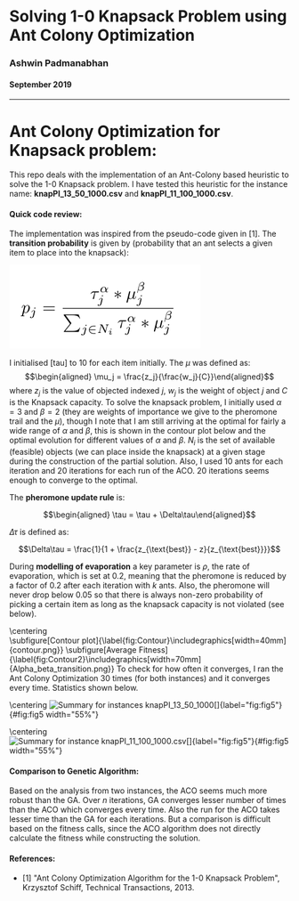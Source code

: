 # Solving 1-0 Knapsack Problem using Ant Colony Optimization
### Ashwin Padmanabhan
#### September 2019
---

Ant Colony Optimization for Knapsack problem:
=============================================

This repo deals with the implementation of an Ant-Colony based heuristic to solve the 1-0 Knapsack problem. I have tested this heuristic for the instance name: **knapPI\_13\_50\_1000.csv** and
**knapPI\_11\_100\_1000.csv**.

#### Quick code review: 

The implementation was inspired from the pseudo-code given in
\[1\]. The **transition probability** is given by (probability
that an ant selects a given item to place into the knapsack):

<img src="/Images/transprob.png"> 

I initialised \[tau\] to 10 for each item initially. The $\mu$ was
defined as: $$\begin{aligned}
    \mu_j = \frac{z_j}{\frac{w_j}{C}}\end{aligned}$$ where $z_j$ is the
value of objected indexed $j$, $w_j$ is the weight of object $j$ and $C$
is the Knapsack capacity. To solve the knapsack problem, I initially
used $\alpha = 3$ and $\beta = 2$ (they are weights of importance we
give to the pheromone trail and the $\mu$), though I note that I am
still arriving at the optimal for fairly a wide range of $\alpha$ and
$\beta$, this is shown in the contour plot below and the optimal
evolution for different values of $\alpha$ and $\beta$. $N_i$ is the set
of available (feasible) objects (we can place inside the knapsack) at a
given stage during the construction of the partial solution. Also, I
used 10 ants for each iteration and 20 iterations for each run of the
ACO. 20 iterations seems enough to converge to the optimal.

The **pheromone update rule** is:

$$\begin{aligned}
    \tau = \tau + \Delta\tau\end{aligned}$$

$\Delta\tau$ is defined as:

$$\Delta\tau = \frac{1}{1 + \frac{z_{\text{best}} - z}{z_{\text{best}}}}$$

During **modelling of evaporation** a key parameter is $\rho$, the rate
of evaporation, which is set at $0.2$, meaning that the pheromone is
reduced by a factor of 0.2 after each iteration with $k$ ants. Also, the
pheromone will never drop below 0.05 so that there is always non-zero
probability of picking a certain item as long as the knapsack capacity
is not violated (see below).

\centering    
\subfigure[Contour plot]{\label{fig:Contour}\includegraphics[width=40mm]{contour.png}}
\subfigure[Average Fitness]{\label{fig:Contour2}\includegraphics[width=70mm]{Alpha_beta_transition.png}}
To check for how often it converges, I ran the Ant Colony Optimization
30 times (for both instances) and it converges every time. Statistics
shown below.

\centering
![Summary for instances
**knapPI\_13\_50\_1000**[]{label="fig:fig5"}](summary.png){#fig:fig5
width="55%"}

\centering
![Summary for instance
**knapPI\_11\_100\_1000.csv**[]{label="fig:fig5"}](summary_oneinstances.png){#fig:fig5
width="55%"}

#### Comparison to Genetic Algorithm: 

Based on the analysis from two instances, the ACO seems much more robust
than the GA. Over $n$ iterations, GA converges lesser number of times
than the ACO which converges every time. Also the run for the ACO takes
lesser time than the GA for each iterations. But a comparison is
difficult based on the fitness calls, since the ACO algorithm does not
directly calculate the fitness while constructing the solution.

#### References:

* \[1\]  "Ant Colony Optimization Algorithm for the 1-0 Knapsack Problem", Krzysztof Schiff, Technical Transactions, 2013.

